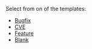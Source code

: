 <!-- Please switch to preview ☝ -->

Select from on of the templates:
- [Bugfix](?quick_pull=1&template=bugfix.md)
- [CVE](?quick_pull=1&template=cve.md)
- [Feature](?quick_pull=1&template=feature.md)
- [Blank](?quick_pull=1&template=blank.md)
